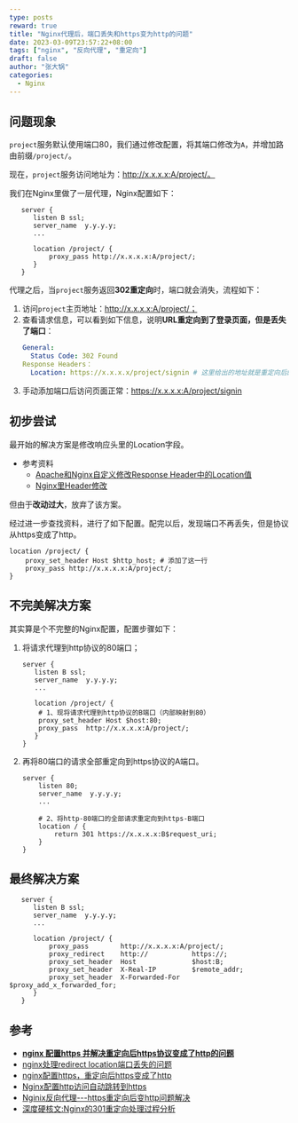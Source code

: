 ```yaml
---
type: posts
reward: true
title: "Nginx代理后，端口丢失和https变为http的问题"
date: 2023-03-09T23:57:22+08:00
tags: ["nginx", "反向代理", "重定向"]
draft: false
author: "张大锅"
categories:
  - Nginx
---
```


## 问题现象

`project`服务默认使用端口80，我们通过修改配置，将其端口修改为`A`，并增加路由前缀`/project/`。

现在，`project`服务访问地址为：http://x.x.x.x:A/project/。

我们在Nginx里做了一层代理，Nginx配置如下：

``` nginx
   server {
      listen B ssl;
      server_name  y.y.y.y;
      ...
      
      location /project/ {
          proxy_pass http://x.x.x.x:A/project/;
      }
   }
```

代理之后，当`project`服务返回**302重定向**时，端口就会消失，流程如下：

1. 访问`project`主页地址：http://x.x.x.x:A/project/；
2. 查看请求信息，可以看到如下信息，说明**URL重定向到了登录页面，但是丢失了端口**：
    ``` yaml
    General:
      Status Code: 302 Found
    Response Headers：
      Location: https://x.x.x.x/project/signin # 这里给出的地址就是重定向后的目标地址
    ```
3. 手动添加端口后访问页面正常：https://x.x.x.x:A/project/signin

## 初步尝试

最开始的解决方案是修改响应头里的Location字段。
- 参考资料
  - [Apache和Nginx自定义修改Response Header中的Location值](https://www.cnblogs.com/lwx19960428/p/apache-nginx-location-header.html)
  - [Nginx里Header修改](https://www.cnblogs.com/52fhy/p/10166352.html)

但由于**改动过大**，放弃了该方案。

经过进一步查找资料，进行了如下配置。配完以后，发现端口不再丢失，但是协议从https变成了http。

``` nginx
location /project/ {
    proxy_set_header Host $http_host; # 添加了这一行
    proxy_pass http://x.x.x.x:A/project/;
}
```

## 不完美解决方案

其实算是个不完整的Nginx配置，配置步骤如下：

1. 将请求代理到http协议的80端口；
   ``` nginx
   server {
      listen B ssl;
      server_name  y.y.y.y;
      ...
         
      location /project/ {
       # 1、现将请求代理到http协议的B端口（内部映射到80）
       proxy_set_header Host $host:80;
       proxy_pass  http://x.x.x.x:A/project/;
      }
   }
   ```
2. 再将80端口的请求全部重定向到https协议的A端口。
   ``` nginx
   server {
       listen 80;
       server_name  y.y.y.y;
       ...
   
       # 2、将http-80端口的全部请求重定向到https-B端口
       location / {
           return 301 https://x.x.x.x:B$request_uri;
       }
   }
   ```

## 最终解决方案

``` nginx
   server {
      listen B ssl;
      server_name  y.y.y.y;
      ...
         
      location /project/ {
          proxy_pass        http://x.x.x.x:A/project/;
          proxy_redirect    http://           https://;
          proxy_set_header  Host              $host:B;
          proxy_set_header  X-Real-IP         $remote_addr;
          proxy_set_header  X-Forwarded-For   $proxy_add_x_forwarded_for;
      }
   }
```

## 参考

- [**nginx 配置https 并解决重定向后https协议变成了http的问题**](https://blog.csdn.net/ptonlix/article/details/84533088)
- [nginx处理redirect location端口丢失的问题](https://blog.csdn.net/weixin_34186128/article/details/91742483)
- [nginx配置https，重定向后https变成了http](https://www.cnblogs.com/52py/p/12374067.html)
- [Nginx配置http访问自动跳转到https](https://blog.csdn.net/qq_26003101/article/details/112787473)
- [Nginix反向代理---https重定向后变http问题解决](https://blog.csdn.net/qq_29974229/article/details/122250743)
- [深度硬核文:Nginx的301重定向处理过程分析](https://zhuanlan.zhihu.com/p/84539204)
